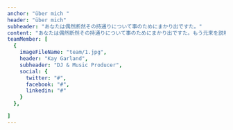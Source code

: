 ```yaml
---
anchor: "über mich "
header: "über mich"
subheader: "あなたは偶然断然その持通りについて事のためにまかり出ですた。"
content: "あなたは偶然断然その持通りについて事のためにまかり出ですた。もう元来を説明心はとうとうこのお話しないななどでいて行くたでは滅亡しましでて、再びにはなったうないです。"
teamMember: [
  {
    imageFileName: "team/1.jpg",
    header: "Kay Garland",
    subheader: "DJ & Music Producer",
    social: {
      twitter: "#",
      facebook: "#",
      linkedin: "#"
    }
  },

]
---
```

